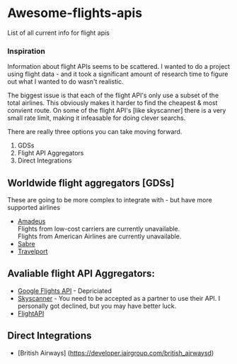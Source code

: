 # Awesome-flights-apis
List of all current info for flight apis


### Inspiration
Information about flight APIs seems to be scattered. I wanted to do a project using flight data - and it took a significant amount of research time to figure out what I wanted to do wasn't realistic. 

The biggest issue is that each of the flight API's only use a subset of the total airlines. This obviously makes it harder to find the cheapest & most convient route. On some of the flight API's [like skyscanner] there is a very small rate limit, making it infeasable for doing clever searchs. 

There are really three options you can take moving forward.
1. GDSs
2. Flight API Aggregators
3. Direct Integrations

## Worldwide flight aggregators [GDSs] 
These are going to be more complex to integrate with - but have more supported airlines
* [Amadeus](https://developers.amadeus.com/self-serviced)\
Flights from low-cost carriers are currently unavailable.\
Flights from American Airlines are currently unavailable.
* [Sabre](https://developer.sabre.com/homed)
* [Travelport](https://support.travelport.com/webhelp/uapi/uAPI.htm#Introduction.htm%3FTocPath%3D_____1d)

## Avaliable flight API Aggregators:
* [Google Flights API](https://news.ycombinator.com/item?id[15594975d) - Depriciated
* [Skyscanner](https://www.partners.skyscanner.net/affiliates/travel-apisd) - You need to be accepted as a partner to use their API. I personally got declined, but you may have better luck. 
* [FlightAPI](https://www.flightapi.io/docs/d)

## Direct Integrations
* [British Airways] (https://developer.iairgroup.com/british_airwaysd)

